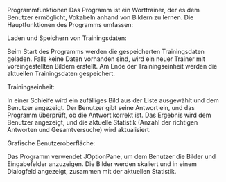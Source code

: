 Programmfunktionen
Das Programm ist ein Worttrainer, der es dem Benutzer ermöglicht, Vokabeln anhand von Bildern zu lernen. Die Hauptfunktionen des Programms umfassen:

Laden und Speichern von Trainingsdaten:

Beim Start des Programms werden die gespeicherten Trainingsdaten geladen. Falls keine Daten vorhanden sind, wird ein neuer Trainer mit voreingestellten Bildern erstellt.
Am Ende der Trainingseinheit werden die aktuellen Trainingsdaten gespeichert.

Trainingseinheit:

In einer Schleife wird ein zufälliges Bild aus der Liste ausgewählt und dem Benutzer angezeigt.
Der Benutzer gibt seine Antwort ein, und das Programm überprüft, ob die Antwort korrekt ist.
Das Ergebnis wird dem Benutzer angezeigt, und die aktuelle Statistik (Anzahl der richtigen Antworten und Gesamtversuche) wird aktualisiert.

Grafische Benutzeroberfläche:

Das Programm verwendet JOptionPane, um dem Benutzer die Bilder und Eingabefelder anzuzeigen.
Die Bilder werden skaliert und in einem Dialogfeld angezeigt, zusammen mit der aktuellen Statistik.